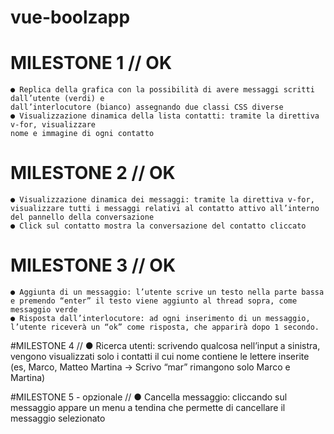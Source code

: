 # vue-boolzapp

# MILESTONE 1 // OK
    ● Replica della grafica con la possibilità di avere messaggi scritti dall’utente (verdi) e
    dall’interlocutore (bianco) assegnando due classi CSS diverse
    ● Visualizzazione dinamica della lista contatti: tramite la direttiva v-for, visualizzare
    nome e immagine di ogni contatto

# MILESTONE 2 // OK
    ● Visualizzazione dinamica dei messaggi: tramite la direttiva v-for, visualizzare tutti i messaggi relativi al contatto attivo all’interno del pannello della conversazione
    ● Click sul contatto mostra la conversazione del contatto cliccato

# MILESTONE 3 // OK
    ● Aggiunta di un messaggio: l’utente scrive un testo nella parte bassa e premendo “enter” il testo viene aggiunto al thread sopra, come messaggio verde
    ● Risposta dall’interlocutore: ad ogni inserimento di un messaggio, l’utente riceverà un “ok” come risposta, che apparirà dopo 1 secondo.

#MILESTONE 4 //
    ● Ricerca utenti: scrivendo qualcosa nell’input a sinistra, vengono visualizzati solo i
    contatti il cui nome contiene le lettere inserite (es, Marco, Matteo Martina -> Scrivo
    “mar” rimangono solo Marco e Martina)

#MILESTONE 5 - opzionale //
    ● Cancella messaggio: cliccando sul messaggio appare un menu a tendina che
    permette di cancellare il messaggio selezionato